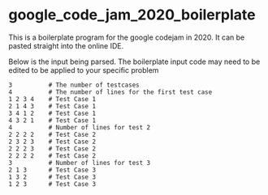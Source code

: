 # google_code_jam_2020_boilerplate
This is a boilerplate program for the google codejam in 2020. It can be pasted straight into the online IDE.

Below is the input being parsed. The boilerplate input code may need to be edited to be applied to your specific problem
``` 
3          # The number of testcases      
4          # The number of lines for the first test case
1 2 3 4    # Test Case 1
2 1 4 3    # Test Case 1
3 4 1 2    # Test Case 1
4 3 2 1    # Test Case 1
4          # Number of lines for test 2
2 2 2 2    # Test Case 2
2 3 2 3    # Test Case 2
2 2 2 3    # Test Case 2
2 2 2 2    # Test Case 2
3          # Number of lines for test 3
2 1 3      # Test Case 3
1 3 2      # Test Case 3
1 2 3      # Test Case 3
```
